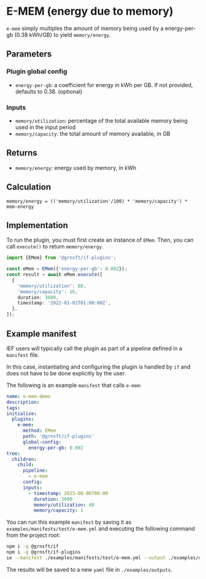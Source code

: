 # E-MEM (energy due to memory)

`e-mem` simply multiples the amount of memory being used by a energy-per-gb
(0.38 kWh/GB) to yield `memory/energy`.

## Parameters

### Plugin global config

- `energy-per-gb`: a coefficient for energy in kWh per GB. If not provided,
  defaults to 0.38. (optional)

### Inputs

- `memory/utilization`: percentage of the total available memory being used in the input period
- `memory/capacity`: the total amount of memory available, in GB

## Returns

- `memory/energy`: energy used by memory, in kWh

## Calculation

```psuedocode
memory/energy = (('memory/utilization'/100) * 'memory/capacity') * mem-energy
```

## Implementation

To run the plugin, you must first create an instance of `EMem`. Then, you can call `execute()` to return `memory/energy`.

```typescript
import {EMem} from '@grnsft/if-plugins';

const eMem = EMem({'energy-per-gb': 0.002});
const result = await eMem.execute([
  {
    'memory/utilization': 80,
    'memory/capacity': 16,
    duration: 3600,
    timestamp: '2022-01-01T01:00:00Z',
  },
]);
```

## Example manifest

IEF users will typically call the plugin as part of a pipeline defined in
a `manifest` file.

In this case, instantiating and configuring the plugin is
handled by `if` and does not have to be done explicitly by
the user.

The following is an example `manifest` that calls `e-mem`:

```yaml
name: e-mem-demo
description:
tags:
initialize:
  plugins:
    e-mem:
      method: EMem
      path: '@grnsft/if-plugins'
      global-config:
        energy-per-gb: 0.002
tree:
  children:
    child:
      pipeline:
        - e-mem
      config:
      inputs:
        - timestamp: 2023-08-06T00:00
          duration: 3600
          memory/utilization: 40
          memory/capacity: 1
```

You can run this example `manifest` by saving it as `examples/manifests/test/e-mem.yml` and executing the following command from the project root:

```sh
npm i -g @grnsft/if
npm i -g @grnsft/if-plugins
ie --manifest ./examples/manifests/test/e-mem.yml --output ./examples/outputs/e-mem.yml
```

The results will be saved to a new `yaml` file in `./examples/outputs`.
